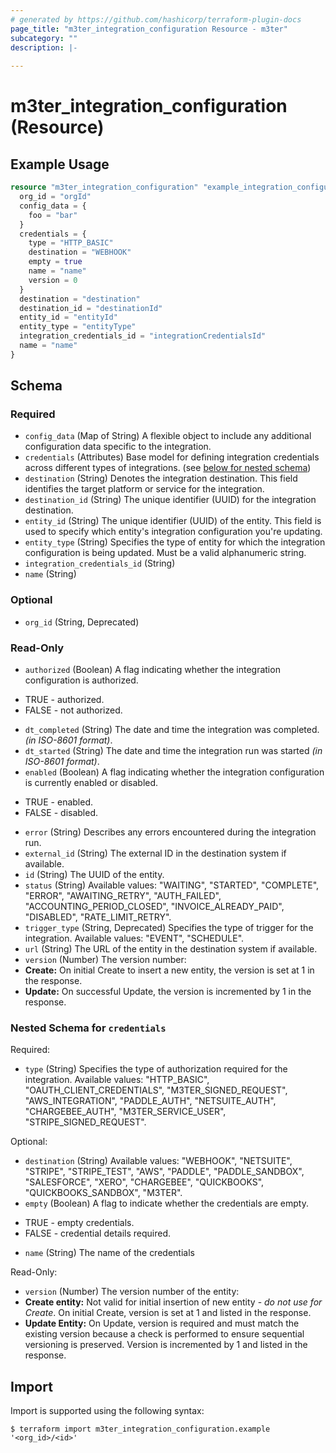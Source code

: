 ```yaml
---
# generated by https://github.com/hashicorp/terraform-plugin-docs
page_title: "m3ter_integration_configuration Resource - m3ter"
subcategory: ""
description: |-
  
---
```


# m3ter_integration_configuration (Resource)



## Example Usage

```terraform
resource "m3ter_integration_configuration" "example_integration_configuration" {
  org_id = "orgId"
  config_data = {
    foo = "bar"
  }
  credentials = {
    type = "HTTP_BASIC"
    destination = "WEBHOOK"
    empty = true
    name = "name"
    version = 0
  }
  destination = "destination"
  destination_id = "destinationId"
  entity_id = "entityId"
  entity_type = "entityType"
  integration_credentials_id = "integrationCredentialsId"
  name = "name"
}
```

<!-- schema generated by tfplugindocs -->
## Schema

### Required

- `config_data` (Map of String) A flexible object to include any additional configuration data specific to the integration.
- `credentials` (Attributes) Base model for defining integration credentials across different types of integrations. (see [below for nested schema](#nestedatt--credentials))
- `destination` (String) Denotes the integration destination. This field identifies the target platform or service for the integration.
- `destination_id` (String) The unique identifier (UUID) for the integration destination.
- `entity_id` (String) The unique identifier (UUID) of the entity. This field is used to specify which entity's integration configuration you're updating.
- `entity_type` (String) Specifies the type of entity for which the integration configuration is being updated. Must be a valid alphanumeric string.
- `integration_credentials_id` (String)
- `name` (String)

### Optional

- `org_id` (String, Deprecated)

### Read-Only

- `authorized` (Boolean) A flag indicating whether the integration configuration is authorized. 

* TRUE - authorized.
* FALSE - not authorized.
- `dt_completed` (String) The date and time the integration was completed. *(in ISO-8601 format)*.
- `dt_started` (String) The date and time the integration run was started *(in ISO-8601 format)*.
- `enabled` (Boolean) A flag indicating whether the integration configuration is currently enabled or disabled.

* TRUE - enabled.
* FALSE - disabled.
- `error` (String) Describes any errors encountered during the integration run.
- `external_id` (String) The external ID in the destination system if available.
- `id` (String) The UUID of the entity.
- `status` (String) Available values: "WAITING", "STARTED", "COMPLETE", "ERROR", "AWAITING_RETRY", "AUTH_FAILED", "ACCOUNTING_PERIOD_CLOSED", "INVOICE_ALREADY_PAID", "DISABLED", "RATE_LIMIT_RETRY".
- `trigger_type` (String, Deprecated) Specifies the type of trigger for the integration.
Available values: "EVENT", "SCHEDULE".
- `url` (String) The URL of the entity in the destination system if available.
- `version` (Number) The version number:
- **Create:** On initial Create to insert a new entity, the version is set at 1 in the response.
- **Update:** On successful Update, the version is incremented by 1 in the response.

<a id="nestedatt--credentials"></a>
### Nested Schema for `credentials`

Required:

- `type` (String) Specifies the type of authorization required for the integration.
Available values: "HTTP_BASIC", "OAUTH_CLIENT_CREDENTIALS", "M3TER_SIGNED_REQUEST", "AWS_INTEGRATION", "PADDLE_AUTH", "NETSUITE_AUTH", "CHARGEBEE_AUTH", "M3TER_SERVICE_USER", "STRIPE_SIGNED_REQUEST".

Optional:

- `destination` (String) Available values: "WEBHOOK", "NETSUITE", "STRIPE", "STRIPE_TEST", "AWS", "PADDLE", "PADDLE_SANDBOX", "SALESFORCE", "XERO", "CHARGEBEE", "QUICKBOOKS", "QUICKBOOKS_SANDBOX", "M3TER".
- `empty` (Boolean) A flag to indicate whether the credentials are empty. 

* TRUE - empty credentials.
* FALSE - credential details required.
- `name` (String) The name of the credentials

Read-Only:

- `version` (Number) The version number of the entity:
- **Create entity:** Not valid for initial insertion of new entity - *do not use for Create*. On initial Create, version is set at 1 and listed in the response.
- **Update Entity:**  On Update, version is required and must match the existing version because a check is performed to ensure sequential versioning is preserved. Version is incremented by 1 and listed in the response.

## Import

Import is supported using the following syntax:

```shell
$ terraform import m3ter_integration_configuration.example '<org_id>/<id>'
```
